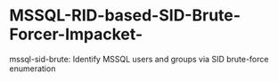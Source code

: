 # MSSQL-RID-based-SID-Brute-Forcer-Impacket-
mssql-sid-brute: Identify MSSQL users and groups via SID brute-force enumeration
